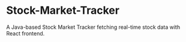 # Stock-Market-Tracker
A Java-based Stock Market Tracker fetching real-time stock data with React frontend.

